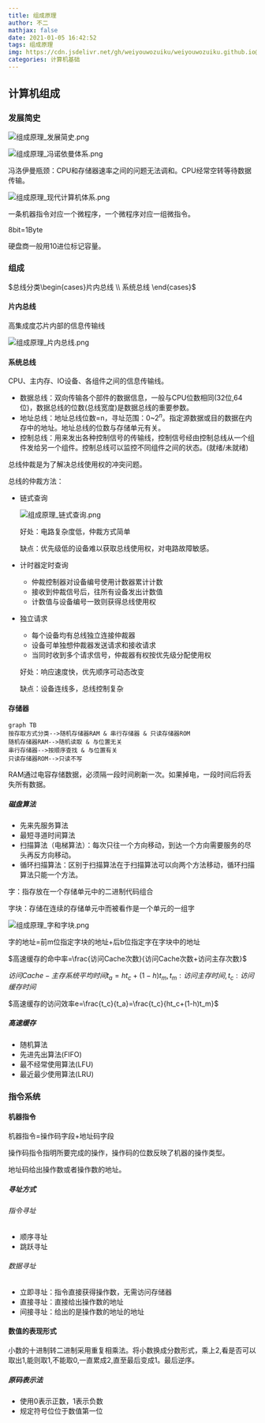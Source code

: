 ```yaml
---
title: 组成原理
author: 不二
mathjax: false
date: 2021-01-05 16:42:52
tags: 组成原理
img: https://cdn.jsdelivr.net/gh/weiyouwozuiku/weiyouwozuiku.github.io@src/source/_posts/PageImg/计算机基础/CPU.jpg
categories: 计算机基础
---
```


## 计算机组成

### 发展简史 

![组成原理_发展简史.png](https://cdn.jsdelivr.net/gh/weiyouwozuiku/weiyouwozuiku.github.io@src/source/_posts/计算机基础/组成原理/组成原理_发展简史.png)



![组成原理_冯诺依曼体系.png](https://cdn.jsdelivr.net/gh/weiyouwozuiku/weiyouwozuiku.github.io@src/source/_posts/计算机基础/组成原理/组成原理_冯诺依曼体系.png)

冯洛伊曼瓶颈：CPU和存储器速率之间的问题无法调和。CPU经常空转等待数据传输。

![组成原理_现代计算机体系.png](https://cdn.jsdelivr.net/gh/weiyouwozuiku/weiyouwozuiku.github.io@src/source/_posts/计算机基础/组成原理/组成原理_现代计算机体系.png)

一条机器指令对应一个微程序，一个微程序对应一组微指令。

8bit=1Byte

硬盘商一般用10进位标记容量。

### 组成

$总线分类\begin{cases}片内总线 \\ 系统总线 \end{cases}$

#### 片内总线

高集成度芯片内部的信息传输线

![组成原理_片内总线.png](https://cdn.jsdelivr.net/gh/weiyouwozuiku/weiyouwozuiku.github.io@src/source/_posts/计算机基础/组成原理/组成原理_片内总线.png)

#### 系统总线

CPU、主内存、IO设备、各组件之间的信息传输线。

- 数据总线：双向传输各个部件的数据信息，一般与CPU位数相同(32位,64位)，数据总线的位数(总线宽度)是数据总线的重要参数。
- 地址总线：地址总线位数=n，寻址范围：0~$2^n$。指定源数据或目的数据在内存中的地址。地址总线的位数与存储单元有关。
- 控制总线：用来发出各种控制信号的传输线，控制信号经由控制总线从一个组件发给另一个组件。控制总线可以监控不同组件之间的状态。(就绪/未就绪)

总线仲裁是为了解决总线使用权的冲突问题。

总线的仲裁方法：

- 链式查询

  ![组成原理_链式查询.png](https://cdn.jsdelivr.net/gh/weiyouwozuiku/weiyouwozuiku.github.io@src/source/_posts/计算机基础/组成原理/组成原理_链式查询.png)

  好处：电路复杂度低，仲裁方式简单

  缺点：优先级低的设备难以获取总线使用权，对电路故障敏感。

- 计时器定时查询

  - 仲裁控制器对设备编号使用计数器累计计数
  - 接收到仲裁信号后，往所有设备发出计数值
  - 计数值与设备编号一致则获得总线使用权

- 独立请求

  - 每个设备均有总线独立连接仲裁器
  - 设备可单独想仲裁器发送请求和接收请求
  - 当同时收到多个请求信号，仲裁器有权按优先级分配使用权

  好处：响应速度快，优先顺序可动态改变

  缺点：设备连线多，总线控制复杂

#### 存储器

```mermaid
graph TB
按存取方式分类-->随机存储器RAM & 串行存储器 & 只读存储器ROM
随机存储器RAM-->随机读取 & 与位置无关
串行存储器-->按顺序查找 & 与位置有关
只读存储器ROM-->只读不写
```

RAM通过电容存储数据，必须隔一段时间刷新一次。如果掉电，一段时间后将丢失所有数据。

##### 磁盘算法

- 先来先服务算法
- 最短寻道时间算法
- 扫描算法（电梯算法）：每次只往一个方向移动，到达一个方向需要服务的尽头再反方向移动。
- 循环扫描算法：区别于扫描算法在于扫描算法可以向两个方法移动，循环扫描算法只能一个方法。

字：指存放在一个存储单元中的二进制代码组合

字块：存储在连续的存储单元中而被看作是一个单元的一组字

![组成原理_字和字块.png](https://cdn.jsdelivr.net/gh/weiyouwozuiku/weiyouwozuiku.github.io@src/source/_posts/计算机基础/组成原理/组成原理_字和字块.png)

字的地址=前m位指定字块的地址+后b位指定字在字块中的地址

$高速缓存的命中率=\frac{访问Cache次数}{访问Cache次数+访问主存次数}$

$访问Cache-主存系统平均时间t_a=ht_c+(1-h)t_m,t_m:访问主存时间,t_c:访问缓存时间$

$高速缓存的访问效率e=\frac{t_c}{t_a}=\frac{t_c}{ht_c+(1-h)t_m}$

##### 高速缓存

- 随机算法
- 先进先出算法(FIFO)
- 最不经常使用算法(LFU)
- 最近最少使用算法(LRU)

### 指令系统

#### 机器指令

机器指令=操作码字段+地址码字段

操作码指令指明所要完成的操作，操作码的位数反映了机器的操作类型。

地址码给出操作数或者操作数的地址。

##### 寻址方式

###### 指令寻址

- 顺序寻址
- 跳跃寻址

###### 数据寻址

- 立即寻址：指令直接获得操作数，无需访问存储器
- 直接寻址：直接给出操作数的地址
- 间接寻址：给出的是操作数的地址的地址

#### 数值的表现形式

小数的十进制转二进制采用重复相乘法。将小数换成分数形式，乘上2,看是否可以取出1,能则取1,不能取0,一直累成2,直至最后变成1。最后逆序。

##### 原码表示法

- 使用0表示正数，1表示负数
- 规定符号位位于数值第一位
